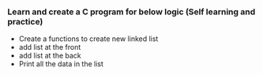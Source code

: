 ### Learn and create a C program for below logic (Self learning and practice)
- Create a functions to create new linked list 
- add list at the front
- add list at the back
- Print all the data in the list